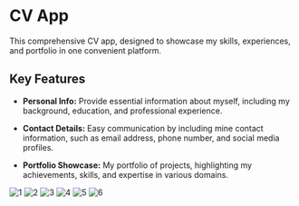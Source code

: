 # CV App

 This comprehensive CV app, designed to showcase my skills, experiences, and portfolio in one convenient platform.

## Key Features

- **Personal Info:** Provide essential information about myself, including my background, education, and professional experience.
  
- **Contact Details:** Easy communication by including mine contact information, such as email address, phone number, and social media profiles.
  
- **Portfolio Showcase:** My portfolio of projects, highlighting my achievements, skills, and expertise in various domains.

![1](https://github.com/Augustesm/CV_App/assets/25414343/929f4157-ff89-4cce-892b-063eb33ab997)
![2](https://github.com/Augustesm/CV_App/assets/25414343/232f89aa-eec8-4cae-a9ec-9b79aa0a6b01)
![3](https://github.com/Augustesm/CV_App/assets/25414343/479ad67f-c298-4adb-9f52-1df380efed08)
![4](https://github.com/Augustesm/CV_App/assets/25414343/cb10c821-a992-4f43-a4b3-9f93ee73cefb)
![5](https://github.com/Augustesm/CV_App/assets/25414343/1a734007-d821-4056-8aba-5b06b5c33923)
![6](https://github.com/Augustesm/CV_App/assets/25414343/d5a6dde5-c63d-44d5-a8f1-846795225221)
